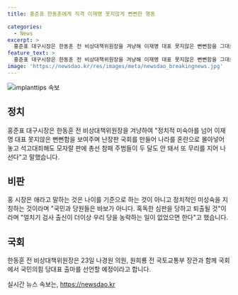 ```yaml
---
title: 홍준표 한동훈에게 직격 이재명 못지않게 뻔뻔한 행동

categories:
  - News
excerpt: >
  홍준표 대구시장은 한동훈 전 비상대책위원장을 겨냥해 이재명 대표 못지않은 뻔뻔함을 그대로 보여주고 있다고 비판했다. 그는 “난장판 국회를 만들어 나라를 혼란으로 몰아넣어 놓고 석고대죄해도 모자랄 판에 총선 참패 주범들이 두 달도 안 돼서 또 무리를 지어 나선다”며 “국민과 당원들은 바보가 아니다. 혹독한 심판을 당하고 퇴출될 것”이라고 밝혔다. 이에 대해 한동훈 전 위원장은 23일 국회에서 국민의힘 당대표 출마를 선언할 예정이다.
feature_text: >
  홍준표 대구시장은 한동훈 전 비상대책위원장을 겨냥해 이재명 대표 못지않은 뻔뻔함을 그대로 보여주고 있다고 비판했다. 그는 “난장판 국회를 만들어 나라를 혼란으로 몰아넣어 놓고 석고대죄해도 모자랄 판에 총선 참패 주범들이 두 달도 안 돼서 또 무리를 지어 나선다”며 “국민과 당원들은 바보가 아니다. 혹독한 심판을 당하고 퇴출될 것”이라고 밝혔다. 이에 대해 한동훈 전 위원장은 23일 국회에서 국민의힘 당대표 출마를 선언할 예정이다.
image: 'https://newsdao.kr/res/images/meta/newsdao_breakingnews.jpg'
---
```


<p><img src="https://newsdao.kr/res/images/meta/newsdao_breakingnews.jpg" alt="implanttips 속보" /></p>

<h2 data-ke-size="size26">정치</h2>

<p data-ke-size="size16">홍준표 대구시장은 한동훈 전 비상대책위원장을 겨냥하여 "정치적 미숙아를 넘어 이재명 대표 못지않은 뻔뻔함을 보여주며 난장판 국회를 만들어 나라를 혼란으로 몰아넣어 놓고 석고대죄해도 모자랄 판에 총선 참패 주범들이 두 달도 안 돼서 또 무리를 지어 나선다"고 말했습니다.</p>

<h2 data-ke-size="size26">비판</h2>

<p data-ke-size="size16">홍 시장은 애라고 말하는 것은 나이를 기준으로 하는 것이 아니고 정치적인 미성숙을 지칭하는 것이라며 "국민과 당원들은 바보가 아니다. 혹독한 심판을 당하고 퇴출될 것"이라며 "얼치기 검사 출신이 더이상 우리 당을 농락하는 일이 없었으면 한다"고 했습니다.</p>

<h2 data-ke-size="size26">국회</h2>

<p data-ke-size="size16">한동훈 전 비상대책위원장은 23일 나경원 의원, 원희룡 전 국토교통부 장관과 함께 국회에서 국민의힘 당대표 출마를 선언할 예정이라고 합니다.</p>
실시간 뉴스 속보는, <a href="https://newsdao.kr" rel="dofollow">https://newsdao.kr</a>


